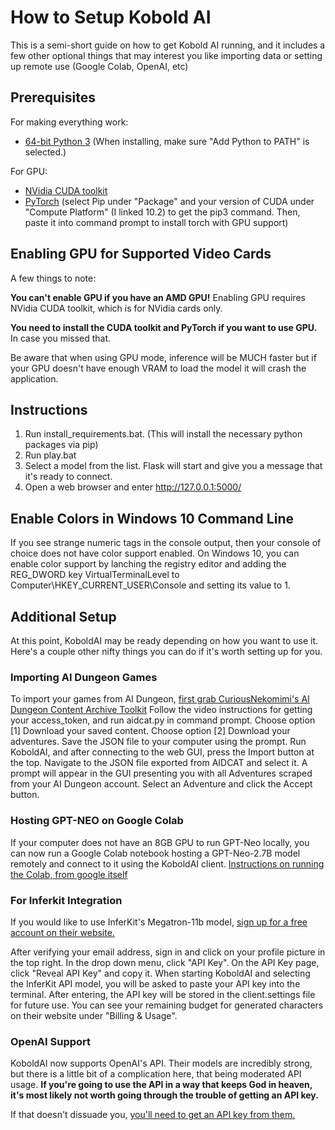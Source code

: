 
# How to Setup Kobold AI

This is a semi-short guide on how to get Kobold AI running, and it includes a few other optional things that may interest you like importing data or setting up remote use (Google Colab, OpenAI, etc)

## Prerequisites
For making everything work:
 * [64-bit Python 3](.github/DOWNLOADING.md)
(When installing, make sure "Add Python to PATH" is selected.)

For GPU:
 * [NVidia CUDA toolkit](https://developer.nvidia.com/cuda-10.2-download-archive)
 * [PyTorch](https://pytorch.org/get-started/locally/)
(select Pip under "Package" and your version of CUDA under "Compute Platform" (I linked 10.2) to get the pip3 command. Then, paste it into command prompt to install torch with GPU support)

## Enabling GPU for Supported Video Cards

A few things to note:

**You can't enable GPU if you have an AMD GPU!** Enabling GPU requires NVidia CUDA toolkit, which is for NVidia cards only.

**You need to install the CUDA toolkit and PyTorch if you want to use GPU.** In case you missed that.

Be aware that when using GPU mode, inference will be MUCH faster but if your GPU doesn't have enough 
VRAM to load the model it will crash the application.

## Instructions

1. Run install_requirements.bat.
	(This will install the necessary python packages via pip)
2. Run play.bat
3. Select a model from the list. Flask will start and give you a message that it's ready to connect.
4. Open a web browser and enter http://127.0.0.1:5000/

## Enable Colors in Windows 10 Command Line

If you see strange numeric tags in the console output, then your console of choice does not have
color support enabled. On Windows 10, you can enable color support by lanching the registry editor
and adding the REG_DWORD key VirtualTerminalLevel to Computer\HKEY_CURRENT_USER\Console and setting
its value to 1.

## Additional Setup

At this point, KoboldAI may be ready depending on how you want to use it. Here's a couple other nifty things you can do if it's worth setting up for you.

### Importing AI Dungeon Games

To import your games from AI Dungeon, [first grab CuriousNekomimi's AI Dungeon Content Archive Toolkit](https://github.com/CuriousNekomimi/AIDCAT)
Follow the video instructions for getting your access_token, and run aidcat.py in command prompt.
Choose option [1] Download your saved content.
Choose option [2] Download your adventures.
Save the JSON file to your computer using the prompt.
Run KoboldAI, and after connecting to the web GUI, press the Import button at the top.
Navigate to the JSON file exported from AIDCAT and select it. A prompt will appear in the GUI 
presenting you with all Adventures scraped from your AI Dungeon account.
Select an Adventure and click the Accept button.

### Hosting GPT-NEO on Google Colab

If your computer does not have an 8GB GPU to run GPT-Neo locally, you can now run a Google Colab
notebook hosting a GPT-Neo-2.7B model remotely and connect to it using the KoboldAI client.
[Instructions on running the Colab, from google itself](https://colab.research.google.com/drive/1uGe9f4ruIQog3RLxfUsoThakvLpHjIkX?usp=sharing)


### For Inferkit Integration

If you would like to use InferKit's Megatron-11b model, [sign up for a free account on their website.](https://inferkit.com/)

After verifying your email address, sign in and click on your profile picture in the top right.
In the drop down menu, click "API Key".
On the API Key page, click "Reveal API Key" and copy it. When starting KoboldAI and selecting the
InferKit API model, you will be asked to paste your API key into the terminal. After entering,
the API key will be stored in the client.settings file for future use.
You can see your remaining budget for generated characters on their website under "Billing & Usage".

### OpenAI Support

KoboldAI now supports OpenAI's API. Their models are incredibly strong, but there is a little bit of a complication here, that being moderated API usage. **If you're going to use the API in a way that keeps God in heaven, it's most likely not worth going through the trouble of getting an API key.**

If that doesn't dissuade you, [you'll need to get an API key from them.](https://beta.openai.com/?app=creative-gen)
